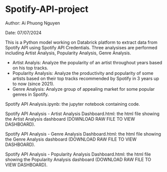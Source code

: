 # Spotify-API-project
Author: Ai Phuong Nguyen

Date: 07/07/2024

This is a Python model working on Databrick platform to extract data from Spotify API using Spotify API Credentials. Three analysises are performed including Artist Analysis, Popularity Analysis, Genre Analysis.
- Artist Analyis: Analyze the popularity of an artist throughout years based on his top tracks.
- Popularity Analysis: Analyze the productivity and popularity of some artists based on their top tracks recommended by Spotify in 3 years up to now (since 2021).
- Genre Analysis: Analyze group of appealing market for some popular genres in Spotify.

Spotify API Analysis.ipynb: the jupyter notebook containing code.

Spotify API Analysis - Artist Analysis Dashboard.html: the html file showing the Artist Analysis dashboard (DOWNLOAD RAW FILE TO VIEW DASHBOARD).

Spotify API Analysis - Genre Analysis Dashboard.html: the html file showing the Genre Analysis dashboard (DOWNLOAD RAW FILE TO VIEW DASHBOARD).

Spotify API Analysis - Popularity Analysis Dashboard.html: the html file showing the Popularity Analysis dashboard (DOWNLOAD RAW FILE TO VIEW DASHBOARD).
